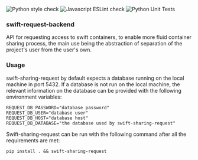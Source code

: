 ![Python style check](https://github.com/CSCfi/swift-sharing-request/workflows/Python%20style%20check/badge.svg)
![Javascript ESLint check](https://github.com/CSCfi/swift-sharing-request/workflows/Javascript%20ESLint%20check/badge.svg)
![Python Unit Tests](https://github.com/CSCfi/swift-sharing-request/workflows/Python%20Unit%20Tests/badge.svg)

### swift-request-backend
API for requesting access to swift containers, to enable more fluid container
sharing process, the main use being the abstraction of separation of the
project's user from the user's own.

### Usage
swift-sharing-request by default expects a database running on the local
machine in port 5432. If a database is not run on the local machine, the
relevant information on the database can be provided with the following
environment variables:
```
REQUEST_DB_PASSWORD="database password"
REQUEST_DB_USER="database user"
REQUEST_DB_HOST="database host"
REQUEST_DB_DATABASE="the database used by swift-sharing-request"
```

Swift-sharing-request can be run with the following command after all the
requirements are met:
```
pip install . && swift-sharing-request
```
